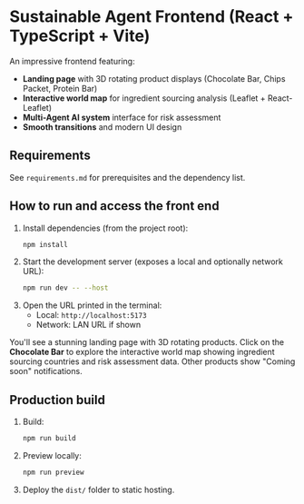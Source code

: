 # Sustainable Agent Frontend (React + TypeScript + Vite)

An impressive frontend featuring:
- **Landing page** with 3D rotating product displays (Chocolate Bar, Chips Packet, Protein Bar)
- **Interactive world map** for ingredient sourcing analysis (Leaflet + React-Leaflet)
- **Multi-Agent AI system** interface for risk assessment
- **Smooth transitions** and modern UI design

## Requirements
See `requirements.md` for prerequisites and the dependency list.

## How to run and access the front end

1. Install dependencies (from the project root):
   ```bash
   npm install
   ```
2. Start the development server (exposes a local and optionally network URL):
   ```bash
   npm run dev -- --host
   ```
3. Open the URL printed in the terminal:
   - Local: `http://localhost:5173`
   - Network: LAN URL if shown

You'll see a stunning landing page with 3D rotating products. Click on the **Chocolate Bar** to explore the interactive world map showing ingredient sourcing countries and risk assessment data. Other products show "Coming soon" notifications.

## Production build

1. Build:
   ```bash
   npm run build
   ```
2. Preview locally:
   ```bash
   npm run preview
   ```
3. Deploy the `dist/` folder to static hosting.

